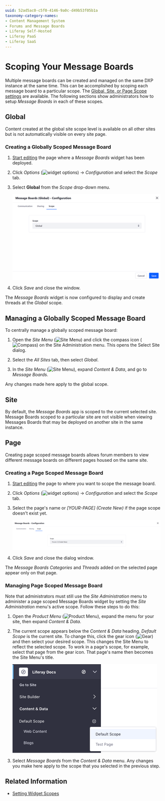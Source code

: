 ```yaml
---
uuid: 52ad5ac0-c5f0-4146-9a0c-d49b53f05b1a
taxonomy-category-names:
- Content Management System
- Forums and Message Boards
- Liferay Self-Hosted
- Liferay PaaS
- Liferay SaaS
---
```


# Scoping Your Message Boards

 Multiple message boards can be created and managed on the same DXP instance at the same time. This can be accomplished by scoping each message board to a particular scope. The [Global, Site, or Page Scope settings](../../../site-building/creating-pages/page-fragments-and-widgets/using-widgets/configuring-widgets/setting-widget-scopes.md) are available. The following sections show administrators how to setup *Message Boards* in each of these scopes.

## Global

Content created at the global site scope level is available on all other sites but is not automatically visible on every site page.

### Creating a Globally Scoped Message Board

1. [Start editing](../../../site-building/creating-pages/using-content-pages/adding-elements-to-content-pages.md) the page where a *Message Boards* widget has been deployed.

1. Click *Options* (![widget options](../../images/icon-widget-options.png)) &rarr; *Configuration* and select the *Scope* tab.

1. Select **Global** from the *Scope* drop-down menu.

   ![Set a Message Boards widget's scope to Global using the Configuration option.](./scoping-your-message-boards/images/01.png)

1. Click *Save* and close the window.

The *Message Boards* widget is now configured to display and create threads at the *Global* scope.

## Managing a Globally Scoped Message Board

To centrally manage a globally scoped message board:

1. Open the *Site Menu* (![Site Menu](../../images/icon-product-menu.png)) and click the compass icon (![Compass](../../../images/icon-compass.png)) on the Site Administration menu. This opens the Select Site dialog.

1. Select the *All Sites* tab, then select *Global*.

1. In the *Site Menu* (![Site Menu](../../images/icon-product-menu.png)), expand *Content & Data*, and go to *Message Boards*.

Any changes made here apply to the global scope.

## Site

By default, the *Message Boards* app is scoped to the current selected site. Message Boards scoped to a particular site are not visible when viewing Messages Boards that may be deployed on another site in the same instance.

## Page

Creating page scoped message boards allows forum members to view different message boards on different pages housed on the same site.

### Creating a Page Scoped Message Board

1. [Start editing](../../../site-building/creating-pages/using-content-pages/adding-elements-to-content-pages.md) the page to where you want to scope the message board.

1. Click *Options* (![widget options](../../images/icon-widget-options.png)) &rarr; *Configuration* and select the *Scope* tab.

1. Select the page's name or *[YOUR-PAGE] (Create New)* if the page scope doesn't exist yet.

   ![Select an existing page scope or create a new one while selecting the scope.](./scoping-your-message-boards/images/02.png)

1. Click *Save* and close the dialog window.

The *Message Boards Categories* and *Threads* added on the selected page appear only on that page.

### Managing Page Scoped Message Board

Note that administrators must still use the *Site Administration* menu to administer a page scoped Message Boards widget by setting the *Site Administration* menu's active scope. Follow these steps to do this:

1. Open the *Product Menu* (![Product Menu](../../images/icon-product-menu.png)), expand the menu for your site, then expand *Content & Data*.

1. The current scope appears below the *Content & Data* heading. *Default Scope* is the current site. To change this, click the gear icon (![Gear](../../images/icon-control-menu-gear.png)) and then select your desired scope. This changes the Site Menu to reflect the selected scope. To work in a page's scope, for example, select that page from the gear icon. That page's name then becomes the Site Menu's title.

   ![Select your desired scope through the Site Menu.](./scoping-your-message-boards/images/03.png)

1. Select *Message Boards* from the *Content & Data* menu. Any changes you make here apply to the scope that you selected in the previous step.

## Related Information

- [Setting Widget Scopes](../../../site-building/creating-pages/page-fragments-and-widgets/using-widgets/configuring-widgets/setting-widget-scopes.md)
